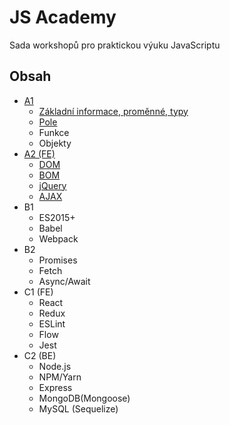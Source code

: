 # JS Academy

Sada workshopů pro praktickou výuku JavaScriptu

## Obsah
- [A1](./A1)
  - [Základní informace, proměnné, typy](./A1/general-info)
  - [Pole](./A1/arrays)
  - Funkce
  - Objekty
- [A2 (FE)](./A2)
  - [DOM](./A2/DOM)
  - [BOM](./A2/BOM)
  - [jQuery](./A2/jQuery)
  - [AJAX](./A2/AJAX)
- B1
  - ES2015+
  - Babel
  - Webpack
- B2
  - Promises
  - Fetch
  - Async/Await
- C1 (FE)
  - React
  - Redux
  - ESLint
  - Flow
  - Jest
- C2 (BE)
  - Node.js
  - NPM/Yarn
  - Express
  - MongoDB(Mongoose)
  - MySQL (Sequelize)

